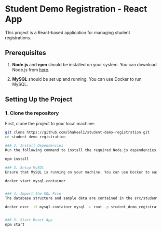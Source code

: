 # Student Demo Registration - React App

This project is a React-based application for managing student registrations.

## Prerequisites

1. **Node.js** and **npm** should be installed on your system. You can download Node.js from [here](https://nodejs.org/).

2. **MySQL** should be set up and running. You can use Docker to run MySQL.

## Setting Up the Project

### 1. Clone the repository

First, clone the project to your local machine:

```bash
git clone https://github.com/Shakeel1/student-demo-registration.git
cd student-demo-registration

### 2. Install Dependencies
Run the following command to install the required Node.js dependencies:

npm install

### 3. Setup MySQL
Ensure that MySQL is running on your machine. You can use Docker to easily set up MySQL. To start the MySQL container, run:

docker start mysql-container


### 4. Import the SQL File
The database structure and sample data are contained in the src/student_demo_registration.sql file. To import this into your MySQL database, run the following command:

docker exec -it mysql-container mysql -u root -p student_demo_registration < src/student_demo_registration.sql


### 5. Start React App
npm start
